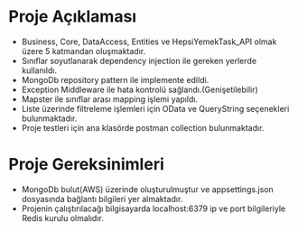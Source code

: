 # Proje Açıklaması
- Business, Core, DataAccess, Entities ve HepsiYemekTask_API olmak üzere 5 katmandan oluşmaktadır.
- Sınıflar soyutlanarak dependency injection ile gereken yerlerde kullanıldı.
- MongoDb repository pattern ile implemente edildi.
- Exception Middleware ile hata kontrolü sağlandı.(Genişetilebilir)
- Mapster ile sınıflar arası mapping işlemi yapıldı.
- Liste üzerinde filtreleme işlemleri için OData ve QueryString seçenekleri bulunmaktadır.
- Proje testleri için ana klasörde postman collection bulunmaktadır.

# Proje Gereksinimleri
- MongoDb bulut(AWS) üzerinde oluşturulmuştur ve appsettings.json dosyasında bağlantı bilgileri yer almaktadır.
- Projenin çalıştırılacağı bilgisayarda localhost:6379 ip ve port bilgileriyle Redis kurulu olmalıdır.
